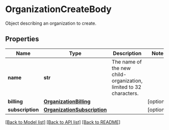 # OrganizationCreateBody

Object describing an organization to create.

## Properties

| Name             | Type                                                        | Description                                                       | Notes      |
| ---------------- | ----------------------------------------------------------- | ----------------------------------------------------------------- | ---------- |
| **name**         | **str**                                                     | The name of the new child-organization, limited to 32 characters. |
| **billing**      | [**OrganizationBilling**](OrganizationBilling.md)           |                                                                   | [optional] |
| **subscription** | [**OrganizationSubscription**](OrganizationSubscription.md) |                                                                   | [optional] |

[[Back to Model list]](README.md#documentation-for-models) [[Back to API list]](README.md#documentation-for-api-endpoints) [[Back to README]](README.md)

